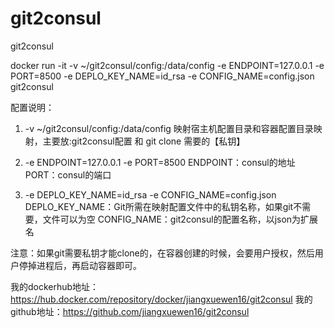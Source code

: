 # git2consul
git2consul

docker run -it -v ~/git2consul/config:/data/config -e ENDPOINT=127.0.0.1 -e PORT=8500  -e DEPLO_KEY_NAME=id_rsa -e CONFIG_NAME=config.json git2consul

配置说明：
1. -v ~/git2consul/config:/data/config
映射宿主机配置目录和容器配置目录映射，主要放:git2consul配置 和 git clone 需要的【私钥】

2. -e ENDPOINT=127.0.0.1 -e PORT=8500 
ENDPOINT：consul的地址  
PORT：consul的端口

3. -e DEPLO_KEY_NAME=id_rsa -e CONFIG_NAME=config.json
DEPLO_KEY_NAME：Git所需在映射配置文件中的私钥名称，如果git不需要，文件可以为空
CONFIG_NAME：git2consul的配置名称，以json为扩展名

注意：如果git需要私钥才能clone的，在容器创建的时候，会要用户授权，然后用户停掉进程后，再启动容器即可。

我的dockerhub地址：https://hub.docker.com/repository/docker/jiangxuewen16/git2consul
我的github地址：https://github.com/jiangxuewen16/git2consul
